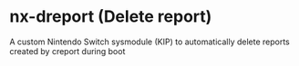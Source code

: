 # nx-dreport (Delete report)

A custom Nintendo Switch sysmodule (KIP) to automatically delete reports created by creport during boot